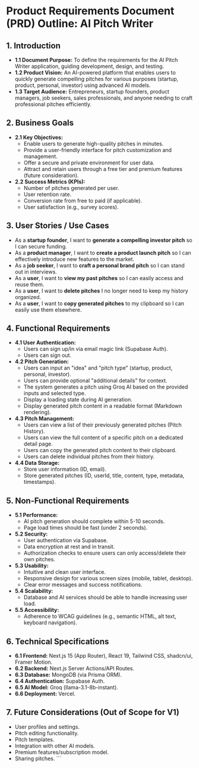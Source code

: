 # Product Requirements Document (PRD) Outline: AI Pitch Writer

## 1. Introduction
*   **1.1 Document Purpose:** To define the requirements for the AI Pitch Writer application, guiding development, design, and testing.
*   **1.2 Product Vision:** An AI-powered platform that enables users to quickly generate compelling pitches for various purposes (startup, product, personal, investor) using advanced AI models.
*   **1.3 Target Audience:** Entrepreneurs, startup founders, product managers, job seekers, sales professionals, and anyone needing to craft professional pitches efficiently.

## 2. Business Goals
*   **2.1 Key Objectives:**
    *   Enable users to generate high-quality pitches in minutes.
    *   Provide a user-friendly interface for pitch customization and management.
    *   Offer a secure and private environment for user data.
    *   Attract and retain users through a free tier and premium features (future consideration).
*   **2.2 Success Metrics (KPIs):**
    *   Number of pitches generated per user.
    *   User retention rate.
    *   Conversion rate from free to paid (if applicable).
    *   User satisfaction (e.g., survey scores).

## 3. User Stories / Use Cases
*   As a **startup founder**, I want to **generate a compelling investor pitch** so I can secure funding.
*   As a **product manager**, I want to **create a product launch pitch** so I can effectively introduce new features to the market.
*   As a **job seeker**, I want to **craft a personal brand pitch** so I can stand out in interviews.
*   As a **user**, I want to **view my past pitches** so I can easily access and reuse them.
*   As a **user**, I want to **delete pitches** I no longer need to keep my history organized.
*   As a **user**, I want to **copy generated pitches** to my clipboard so I can easily use them elsewhere.

## 4. Functional Requirements
*   **4.1 User Authentication:**
    *   Users can sign up/in via email magic link (Supabase Auth).
    *   Users can sign out.
*   **4.2 Pitch Generation:**
    *   Users can input an "idea" and "pitch type" (startup, product, personal, investor).
    *   Users can provide optional "additional details" for context.
    *   The system generates a pitch using Groq AI based on the provided inputs and selected type.
    *   Display a loading state during AI generation.
    *   Display generated pitch content in a readable format (Markdown rendering).
*   **4.3 Pitch Management:**
    *   Users can view a list of their previously generated pitches (Pitch History).
    *   Users can view the full content of a specific pitch on a dedicated detail page.
    *   Users can copy the generated pitch content to their clipboard.
    *   Users can delete individual pitches from their history.
*   **4.4 Data Storage:**
    *   Store user information (ID, email).
    *   Store generated pitches (ID, userId, title, content, type, metadata, timestamps).

## 5. Non-Functional Requirements
*   **5.1 Performance:**
    *   AI pitch generation should complete within 5-10 seconds.
    *   Page load times should be fast (under 2 seconds).
*   **5.2 Security:**
    *   User authentication via Supabase.
    *   Data encryption at rest and in transit.
    *   Authorization checks to ensure users can only access/delete their own pitches.
*   **5.3 Usability:**
    *   Intuitive and clean user interface.
    *   Responsive design for various screen sizes (mobile, tablet, desktop).
    *   Clear error messages and success notifications.
*   **5.4 Scalability:**
    *   Database and AI services should be able to handle increasing user load.
*   **5.5 Accessibility:**
    *   Adherence to WCAG guidelines (e.g., semantic HTML, alt text, keyboard navigation).

## 6. Technical Specifications
*   **6.1 Frontend:** Next.js 15 (App Router), React 19, Tailwind CSS, shadcn/ui, Framer Motion.
*   **6.2 Backend:** Next.js Server Actions/API Routes.
*   **6.3 Database:** MongoDB (via Prisma ORM).
*   **6.4 Authentication:** Supabase Auth.
*   **6.5 AI Model:** Groq (llama-3.1-8b-instant).
*   **6.6 Deployment:** Vercel.

## 7. Future Considerations (Out of Scope for V1)
*   User profiles and settings.
*   Pitch editing functionality.
*   Pitch templates.
*   Integration with other AI models.
*   Premium features/subscription model.
*   Sharing pitches.
\`\`\`